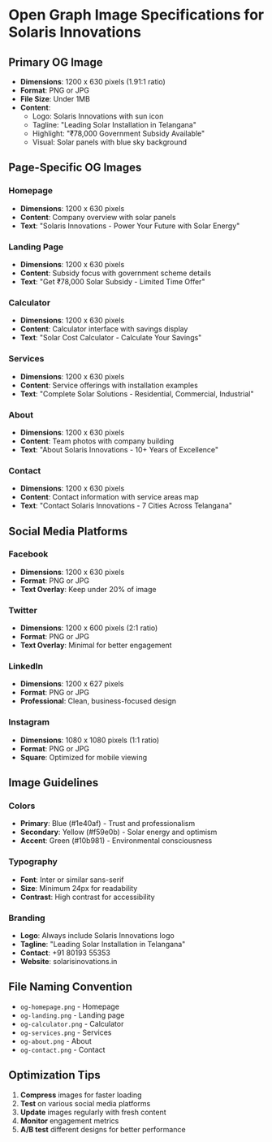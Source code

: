 # Open Graph Image Specifications for Solaris Innovations

## Primary OG Image
- **Dimensions**: 1200 x 630 pixels (1.91:1 ratio)
- **Format**: PNG or JPG
- **File Size**: Under 1MB
- **Content**: 
  - Logo: Solaris Innovations with sun icon
  - Tagline: "Leading Solar Installation in Telangana"
  - Highlight: "₹78,000 Government Subsidy Available"
  - Visual: Solar panels with blue sky background

## Page-Specific OG Images

### Homepage
- **Dimensions**: 1200 x 630 pixels
- **Content**: Company overview with solar panels
- **Text**: "Solaris Innovations - Power Your Future with Solar Energy"

### Landing Page
- **Dimensions**: 1200 x 630 pixels
- **Content**: Subsidy focus with government scheme details
- **Text**: "Get ₹78,000 Solar Subsidy - Limited Time Offer"

### Calculator
- **Dimensions**: 1200 x 630 pixels
- **Content**: Calculator interface with savings display
- **Text**: "Solar Cost Calculator - Calculate Your Savings"

### Services
- **Dimensions**: 1200 x 630 pixels
- **Content**: Service offerings with installation examples
- **Text**: "Complete Solar Solutions - Residential, Commercial, Industrial"

### About
- **Dimensions**: 1200 x 630 pixels
- **Content**: Team photos with company building
- **Text**: "About Solaris Innovations - 10+ Years of Excellence"

### Contact
- **Dimensions**: 1200 x 630 pixels
- **Content**: Contact information with service areas map
- **Text**: "Contact Solaris Innovations - 7 Cities Across Telangana"

## Social Media Platforms

### Facebook
- **Dimensions**: 1200 x 630 pixels
- **Format**: PNG or JPG
- **Text Overlay**: Keep under 20% of image

### Twitter
- **Dimensions**: 1200 x 600 pixels (2:1 ratio)
- **Format**: PNG or JPG
- **Text Overlay**: Minimal for better engagement

### LinkedIn
- **Dimensions**: 1200 x 627 pixels
- **Format**: PNG or JPG
- **Professional**: Clean, business-focused design

### Instagram
- **Dimensions**: 1080 x 1080 pixels (1:1 ratio)
- **Format**: PNG or JPG
- **Square**: Optimized for mobile viewing

## Image Guidelines

### Colors
- **Primary**: Blue (#1e40af) - Trust and professionalism
- **Secondary**: Yellow (#f59e0b) - Solar energy and optimism
- **Accent**: Green (#10b981) - Environmental consciousness

### Typography
- **Font**: Inter or similar sans-serif
- **Size**: Minimum 24px for readability
- **Contrast**: High contrast for accessibility

### Branding
- **Logo**: Always include Solaris Innovations logo
- **Tagline**: "Leading Solar Installation in Telangana"
- **Contact**: +91 80193 55353
- **Website**: solarisinovations.in

## File Naming Convention
- `og-homepage.png` - Homepage
- `og-landing.png` - Landing page
- `og-calculator.png` - Calculator
- `og-services.png` - Services
- `og-about.png` - About
- `og-contact.png` - Contact

## Optimization Tips
1. **Compress** images for faster loading
2. **Test** on various social media platforms
3. **Update** images regularly with fresh content
4. **Monitor** engagement metrics
5. **A/B test** different designs for better performance
